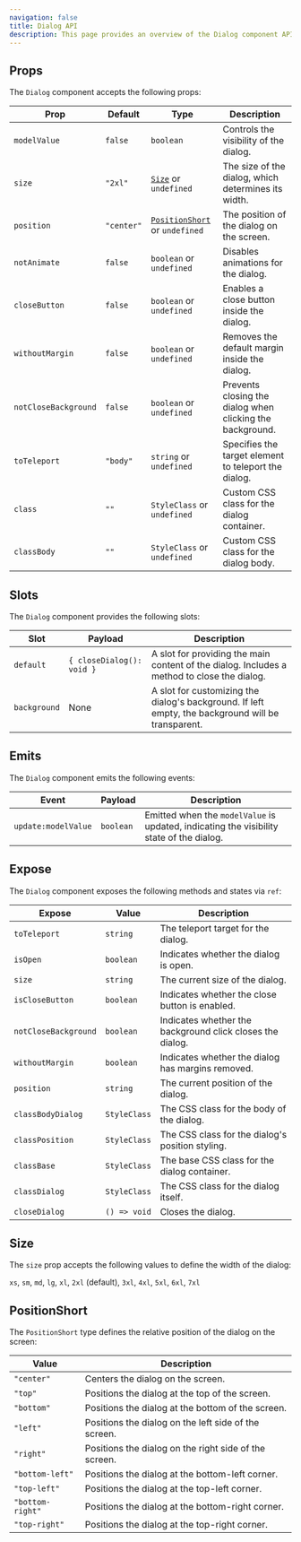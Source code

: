 ```yaml
---
navigation: false
title: Dialog API
description: This page provides an overview of the Dialog component API, detailing its props, emits, slots, and exposed methods/states.
---
```


## Props

The `Dialog` component accepts the following props:

| Prop                 | Default    | Type                                             | Description                                               |
|----------------------|------------|--------------------------------------------------|-----------------------------------------------------------|
| `modelValue`         | `false`    | `boolean`                                        | Controls the visibility of the dialog.                    |
| `size`               | `"2xl"`    | [`Size`](#size) or `undefined`                   | The size of the dialog, which determines its width.       |
| `position`           | `"center"` | [`PositionShort`](#positionshort) or `undefined` | The position of the dialog on the screen.                 |
| `notAnimate`         | `false`    | `boolean` or `undefined`                         | Disables animations for the dialog.                       |
| `closeButton`        | `false`    | `boolean` or `undefined`                         | Enables a close button inside the dialog.                 |
| `withoutMargin`      | `false`    | `boolean` or `undefined`                         | Removes the default margin inside the dialog.             |
| `notCloseBackground` | `false`    | `boolean` or `undefined`                         | Prevents closing the dialog when clicking the background. |
| `toTeleport`         | `"body"`   | `string` or `undefined`                          | Specifies the target element to teleport the dialog.      |
| `class`              | `""`       | `StyleClass` or `undefined`                      | Custom CSS class for the dialog container.                |
| `classBody`          | `""`       | `StyleClass` or `undefined`                      | Custom CSS class for the dialog body.                     |

## Slots

The `Dialog` component provides the following slots:

| Slot          | Payload                  | Description                                                                                   |
|---------------|--------------------------|-----------------------------------------------------------------------------------------------|
| `default`     | `{ closeDialog(): void }` | A slot for providing the main content of the dialog. Includes a method to close the dialog.   |
| `background`  | None                     | A slot for customizing the dialog's background. If left empty, the background will be transparent. |

## Emits

The `Dialog` component emits the following events:

| Event             | Payload    | Description                                                                               |
|-------------------|------------|-------------------------------------------------------------------------------------------|
| `update:modelValue` | `boolean` | Emitted when the `modelValue` is updated, indicating the visibility state of the dialog.  |

## Expose

The `Dialog` component exposes the following methods and states via `ref`:

| Expose              | Value                                    | Description                                                            |
|---------------------|------------------------------------------|------------------------------------------------------------------------|
| `toTeleport`        | `string`                                | The teleport target for the dialog.                                   |
| `isOpen`            | `boolean`                               | Indicates whether the dialog is open.                                 |
| `size`              | `string`                                | The current size of the dialog.                                       |
| `isCloseButton`     | `boolean`                               | Indicates whether the close button is enabled.                        |
| `notCloseBackground`| `boolean`                               | Indicates whether the background click closes the dialog.             |
| `withoutMargin`     | `boolean`                               | Indicates whether the dialog has margins removed.                     |
| `position`          | `string`                                | The current position of the dialog.                                   |
| `classBodyDialog`   | `StyleClass`                            | The CSS class for the body of the dialog.                             |
| `classPosition`     | `StyleClass`                            | The CSS class for the dialog's position styling.                      |
| `classBase`         | `StyleClass`                            | The base CSS class for the dialog container.                          |
| `classDialog`       | `StyleClass`                            | The CSS class for the dialog itself.                                  |
| `closeDialog`       | `() => void`                            | Closes the dialog.                                                    |

## Size

The `size` prop accepts the following values to define the width of the dialog:

`xs`, `sm`, `md`, `lg`, `xl`, `2xl` (default), `3xl`, `4xl`, `5xl`, `6xl`, `7xl`

## PositionShort

The `PositionShort` type defines the relative position of the dialog on the screen:

| Value            | Description                                           |
|------------------|-------------------------------------------------------|
| `"center"`       | Centers the dialog on the screen.                     |
| `"top"`          | Positions the dialog at the top of the screen.        |
| `"bottom"`       | Positions the dialog at the bottom of the screen.     |
| `"left"`         | Positions the dialog on the left side of the screen.  |
| `"right"`        | Positions the dialog on the right side of the screen. |
| `"bottom-left"`  | Positions the dialog at the bottom-left corner.       |
| `"top-left"`     | Positions the dialog at the top-left corner.          |
| `"bottom-right"` | Positions the dialog at the bottom-right corner.      |
| `"top-right"`    | Positions the dialog at the top-right corner.         |